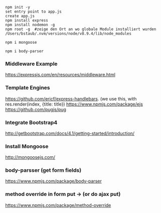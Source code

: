 ````
npm init -y
set entry point to app.js
create app.js
npm install express
npm install nodemon -g
npm root -g  #zeige den Ort an wo globale Module installiert wurden
/Users/bstaub/.nvm/versions/node/v8.9.4/lib/node_modules

npm i mongoose

npm i body-parser
``````

### Middleware Example
https://expressjs.com/en/resources/middleware.html

### Template Engines
https://github.com/ericf/express-handlebars. (we use this, with res.render(index, {title: title})
https://www.npmjs.com/package/ejs
https://github.com/pugjs/pug

### Integrate Bootstrap4
http://getbootstrap.com/docs/4.1/getting-started/introduction/

### Install Mongoose
http://mongoosejs.com/


### body-parsser (get form fields)
https://www.npmjs.com/package/body-parser

### method override in form put -> (or do ajax put)
https://www.npmjs.com/package/method-override


